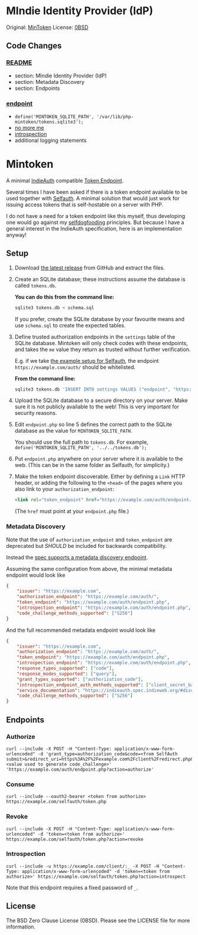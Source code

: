 # MIndie Identity Provider (IdP)

Original: [MinToken](https://github.com/Zegnat/php-mintoken.git)
License: [0BSD](LICENSE)

## Code Changes

### [README](README.md)

- section: MIndie Identity Provider (IdP)
- section: Metadata Discovery
- section: Endpoints

### [endpoint](endpoint.php)

- `define('MINTOKEN_SQLITE_PATH', '/var/lib/php-mintoken/tokens.sqlite3');`
- [no more me](https://github.com/Zegnat/php-mintoken/pull/14)
- [introspection](https://github.com/Zegnat/php-mintoken/pull/15)
- additional logging statements

# Mintoken

A minimal [IndieAuth][] compatible [Token Endpoint][].

Several times I have been asked if there is a token endpoint available to be used together with [Selfauth][]. A minimal solution that would just work for issuing access tokens that is self-hostable on a server with PHP.

I do not have a need for a token endpoint like this myself, thus developing one would go against my [selfdogfooding][] principles. But because I have a general interest in the IndieAuth specification, here is an implementation anyway!

[IndieAuth]: https://indieauth.net/
[Token Endpoint]: https://indieauth.spec.indieweb.org/#token-endpoint
[Selfauth]: https://github.com/Inklings-io/selfauth
[selfdogfooding]: https://indieweb.org/selfdogfood

## Setup

1. Download [the latest release](https://github.com/Zegnat/php-mintoken/releases/latest) from GitHub and extract the files.
   
2. Create an SQLite database; these instructions assume the database is called `tokens.db`.
   
   **You can do this from the command line:**
   
   ```bash
   sqlite3 tokens.db < schema.sql
   ```
   
   If you prefer, create the SQLite database by your favourite means and use `schema.sql` to create the expected tables.
   
3. Define trusted authorization endpoints in the `settings` table of the SQLite database. Mintoken will only check codes with these endpoints, and takes the `me` value they return as trusted without further verification.
   
   E.g. if we take [the example setup for Selfauth](https://github.com/Inklings-io/selfauth#setup), the endpoint `https://example.com/auth/` should be whitelisted.
   
   **From the command line:**
   
   ```bash
   sqlite3 tokens.db 'INSERT INTO settings VALUES ("endpoint", "https://example.com/auth/");'
   ```
   
4. Upload the SQLite database to a secure directory on your server. Make sure it is not publicly available to the web! This is very important for security reasons.
   
5. Edit `endpoint.php` so line 5 defines the correct path to the SQLite database as the value for `MINTOKEN_SQLITE_PATH`.
   
   You should use the full path to `tokens.db`. For example, `define('MINTOKEN_SQLITE_PATH', '../../tokens.db');`
   
6. Put `endpoint.php` anywhere on your server where it is available to the web. (This can be in the same folder as Selfauth, for simplicity.)
   
7. Make the token endpoint discoverable. Either by defining a `Link` HTTP header, or adding the following to the `<head>` of the pages where you also link to your `authorization_endpoint`:
   
   ```html
   <link rel="token_endpoint" href="https://example.com/auth/endpoint.php">
   ```
   
   (The `href` must point at your `endpoint.php` file.)

### Metadata Discovery
Note that the use of `authorization_endpoint` and `token_endpoint` are deprecated but *SHOULD* be included for backwards compatibility.

Instead the [spec supports a metadata discovery endpoint](https://indieauth.spec.indieweb.org/#discovery).

Assuming the same configuration from above, the minimal metadata endpoint would look like
```json
{
	"issuer": "https://example.com",
	"authorization_endpoint": "https://example.com/auth/",
	"token_endpoint": "https://example.com/auth/endpoint.php",
	"introspection_endpoint": "https://example.com/auth/endpoint.php",
	"code_challenge_methods_supported": ["S256"]
}
```
And the full recommended metadata endpoint would look like
```json
{
	"issuer": "https://example.com",
	"authorization_endpoint": "https://example.com/auth/",
	"token_endpoint": "https://example.com/auth/endpoint.php",
	"introspection_endpoint": "https://example.com/auth/endpoint.php",
	"response_types_supported": ["code"],
	"response_modes_supported": ["query"],
	"grant_types_supported": ["authorization_code"],
	"introspection_endpoint_auth_methods_supported": ["client_secret_basic"],
	"service_documentation": "https://indieauth.spec.indieweb.org/#discovery",
	"code_challenge_methods_supported": ["S256"]
}
```

## Endpoints

### Authorize
```curl
curl --include -X POST -H "Content-Type: application/x-www-form-urlencoded" -d 'grant_type=authorization_code&code=<from SelfAuth submit>&redirect_uri=https%3A%2F%2Fexample.com%2Fclient%2Fredirect.php&client_id=https%3A%2F%2Fexample.com%2Fclient%2F&code_verifier=<value used to generate code_challenge>' 'https://example.com/auth/endpoint.php?action=authorize'
```

### Consume
```curl
curl --include --oauth2-bearer <token from authorize> https://example.com/selfauth/token.php
```

### Revoke
```curl
curl --include -X POST -H "Content-Type: application/x-www-form-urlencoded" -d 'token=<token from authorize>' https://example.com/selfauth/token.php?action=revoke
```

### Introspection
```curl
curl --include -u https://example.com/client/:_ -X POST -H "Content-Type: application/x-www-form-urlencoded" -d 'token=<token from authorize>' https://example.com/selfauth/token.php?action=introspect
```
Note that this endpoint requires a fixed password of `_`.

## License

The BSD Zero Clause License (0BSD). Please see the LICENSE file for
more information.

